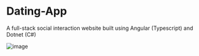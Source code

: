 # Dating-App
A full-stack social interaction website built using Angular (Typescript) and Dotnet (C#)







![image](https://github.com/pvinoda/Dating-App/assets/60209393/5f64dc6c-23f1-4277-9a39-e9c3f53d0365)
